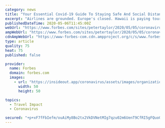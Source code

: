 ```yaml
---
category: news
title: "Your Essential Covid-19 Guide To Staying Safe And Social Distancing On The Road This Summer"
excerpt: "Airlines are grounded. Europe's closed. Hawaii is paying tourists to leave. But summer is here and there's never been a better time to rediscover the Great American road trip and what it feels like to be free again after months of self-isolation."
publishedDateTime: 2020-05-06T11:45:00Z
webUrl: "https://www.forbes.com/sites/petertaylor/2020/05/05/coronavirus-just-revived-the-great-american-road-trip-heres-how-to-stay-safe-save-money-and-social-distance-on-the-road-this-summer/"
ampWebUrl: "https://www.forbes.com/sites/petertaylor/2020/05/05/coronavirus-just-revived-the-great-american-road-trip-heres-how-to-stay-safe-save-money-and-social-distance-on-the-road-this-summer/amp/"
cdnAmpWebUrl: "https://www-forbes-com.cdn.ampproject.org/c/s/www.forbes.com/sites/petertaylor/2020/05/05/coronavirus-just-revived-the-great-american-road-trip-heres-how-to-stay-safe-save-money-and-social-distance-on-the-road-this-summer/amp/"
type: article
quality: 75
heat: 75
published: false

provider:
  name: Forbes
  domain: forbes.com
  images:
    - url: "https://insideout.app/coronavirus/assets/images/organizations/forbes.com-50x50.jpg"
      width: 50
      height: 50

topics:
  - Travel Impact
  - Coronavirus

secured: "+p+xF7fFbIefm/ouAiMy8Bo2tx2VkDVNetMIg7qzu02m6UenT9CfRI5gFQuoQGpDYSR2JUuyKURbyuU7io/JlPWxHl3jnGPdnDNMb8y5NTRzTJp6xvuIdPjqZxRR4a97d51ko0HKI1Xa3zvwTkXswUonT2A29oNRUawtSWVehdumpqkzjbZZgyvWCAsfFEjItBzlKQ51fnNBMcUZWm58LAGJVNPe0qRx4K3gm4banMK57lwsmdn4hUntcttXmE4sChd0O2DFGXFQOOxYVuJEF6n5Ngi26v9w0UL5kYMYKmRhI7EWiCY8aTA4XHi5PVM9xXi0uh0FCwLXOMv1kormTEUrn9fr5dQ8b+XEV+5H9SPx3b/RdEJrITkb0LmIBcIYzMAS7A48tCawytOHTQLmsSHfYTyHwcYza1o72gmamszR8+M5ITmnz+Nc5Rgh+KV4bbgcv8pikYL1vyqwiW1HQ0OQQ7ebronXm3ciYU4wqlQ=;/GC5uqsEBIv9wB0Y7DyYCA=="
---
```



